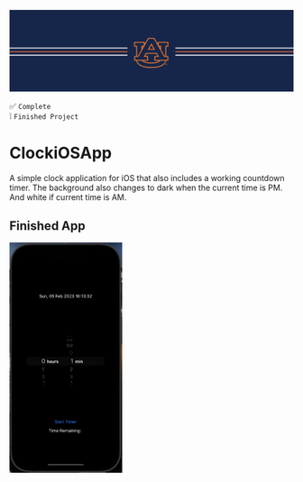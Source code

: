 ![alt text](https://github.com/ajariwala1/HelloWorld_Completed/blob/main/Docs/banner_au.png?raw=true)


:white_check_mark: `Complete` <br/>
:grey_exclamation: `Finished Project`

# ClockiOSApp
A simple clock application for iOS that also includes a working countdown timer. The background also changes to dark when the current time is PM. And white if current time is AM.

## Finished App

<img src="https://github.com/tjgrafft/ClockiOSApp/blob/main/Images/Clock.png?raw=true" width="200">
